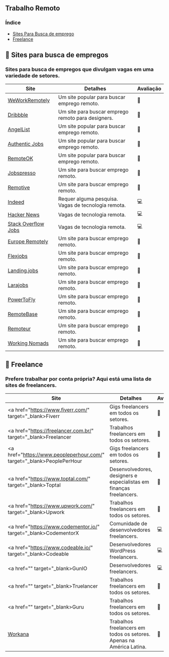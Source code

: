 ## Trabalho Remoto

### Índice

- [Sites Para Busca de emprego](#-sites-para-busca-de-empregos)
- [Freelance](#-freelance)

## 📌 Sites para busca de empregos

### Sites para busca de empregos que divulgam vagas em uma variedade de setores.

| Site                                                                                                | Detalhes                                            | Avaliação |
| --------------------------------------------------------------------------------------------------- | --------------------------------------------------- | --------- |
| <a href="https://weworkremotely.com/" target="_blank">WeWorkRemotely</a>                            | Um site popular para buscar emprego remoto.         | 🌟        |
| <a href="https://dribbble.com/jobs" target="_blank">Dribbble</a>                                    | Um site para buscar emprego remoto para designers.  | 🎨        |
| <a href="https://www.angellist.com/careers" target="_blank">AngelList</a>                           | Um site popular para buscar emprego remoto.         | 🌟        |
| <a href="https://authenticjobs.com/" target="_blank">Authentic Jobs</a>                             | Um site popular para buscar emprego remoto.         | 🌟        |
| <a href="https://remoteok.com/" target="_blank">RemoteOK</a>                                        | Um site popular para buscar emprego remoto.         | 🌟        |
| <a href="https://jobspresso.co/" target="_blank">Jobspresso</a>                                     | Um site para buscar emprego remoto.                 | 🌟        |
| <a href="https://remotive.com/" target="_blank">Remotive</a>                                        | Um site para buscar emprego remoto.                 | 🌟        |
| <a href="https://br.indeed.com/?r=us" target="_blank">Indeed</a>                                    | Requer alguma pesquisa. Vagas de tecnologia remota. | 💻        |
| <a href="https://news.ycombinator.com/jobs" target="_blank">Hacker News</a>                         | Vagas de tecnologia remota.                         | 💻        |
| <a href="https://stackoverflow.co/company/work-here/" target="_blank">Stack Overflow Jobs</a>       | Vagas de tecnologia remota.                         | 💻        |
| <a href="https://euremotejobs.com/" target="_blank">Europe Remotely</a>                             | Um site para buscar emprego remoto.                 | 🌟        |
| <a href="https://www.flexjobs.com/" target="_blank">Flexjobs</a>                                    | Um site para buscar emprego remoto.                 | 🌟        |
| <a href="https://landing.jobs/jobs?hd=false&t_co=false&t_st=false" target="_blank">Landing.jobs</a> | Um site para buscar emprego remoto.                 | 🌟        |
| <a href="https://larajobs.com/" target="_blank">Larajobs</a>                                        | Um site para buscar emprego remoto.                 | 🌟        |
| <a href="https://powertofly.com/" target="_blank">PowerToFly</a>                                    | Um site para buscar emprego remoto.                 | 🌟        |
| <a href="https://remotebase.com/" target="_blank">RemoteBase</a>                                    | Um site para buscar emprego remoto.                 | 🌟        |
| <a href="https://newsletter.remoteur.com/" target="_blank">Remoteur</a>                             | Um site para buscar emprego remoto.                 | 🌟        |
| <a href="https://www.workingnomads.com/jobs" target="_blank">Working Nomads</a>                     | Um site para buscar emprego remoto.                 | 🌟        |

## 🔨 Freelance

### Prefere trabalhar por conta própria? Aqui está uma lista de sites de freelancers.

| Site                                                                       | Detalhes                                                             | Avaliação |
| -------------------------------------------------------------------------- | -------------------------------------------------------------------- | --------- |
| <a href="https://www.fiverr.com/" target="\_blank>Fiverr</a>               | Gigs freelancers em todos os setores.                                | 🌟        |
| <a href="https://freelancer.com.br/" target="\_blank>Freelancer</a>        | Trabalhos freelancers em todos os setores.                           | 🌟        |
| <a href="https://www.peopleperhour.com/" target="\_blank>PeoplePerHour</a> | Gigs freelancers em todos os setores.                                | 🌟        |
| <a href="https://www.toptal.com/" target="\_blank>Toptal</a>               | Desenvolvedores, designers e especialistas em finanças freelancers.  | 🌟        |
| <a href="https://www.upwork.com/" target="\_blank>Upwork</a>               | Trabalhos freelancers em todos os setores.                           | 🌟        |
| <a href="https://www.codementor.io/" target="\_blank>CodementorX</a>       | Comunidade de desenvolvedores freelancers.                           | 💻        |
| <a href="https://www.codeable.io/" target="\_blank>Codeable</a>            | Desenvolvedores WordPress freelancers.                               | 💻        |
| <a href="" target="\_blank>GunIO</a>                                       | Desenvolvedores freelancers.                                         | 💻        |
| <a href="" target="\_blank>Truelancer</a>                                  | Trabalhos freelancers em todos os setores.                           | 🌟        |
| <a href="" target="\_blank>Guru</a>                                        | Trabalhos freelancers em todos os setores.                           | 🌟        |
| [Workana](https://www.workana.com/)                                        | Trabalhos freelancers em todos os setores. Apenas na América Latina. | 🌟        |
